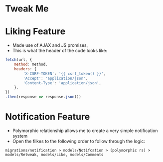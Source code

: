 # Tweak Me


# Liking Feature
- Made use of AJAX and JS promises, <br>
- This is what the header of the code looks like:
```js
fetch(url, {
    method: method,
    headers: {
        'X-CSRF-TOKEN': '{{ csrf_token() }}',
        'Accept': 'application/json',
        'Content-Type': 'application/json',
    },
})
.then(response => response.json())
```

# Notification Feature
- Polymorphic relationship allows me to create a very simple notification system
- Open the filkes to the following order to follow through the logic:
```
migrations/notification > models/Notifcation > (polymorphic rs) > models/Retweak, models/Like, models/Comments
```